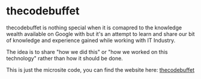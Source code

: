 # thecodebuffet

thecodebuffet is nothing special when it is comapred to the knowledge wealth available on Google with but it's an attempt to learn and share our bit of knowledge and experience gained while working with IT Industry. 

The idea is to share "how we did this" or "how we worked on this technology" rather than how it should be done. 

This is just the microsite code, you can find the website here: [thecodebuffet](https://thecodebuffet.com)